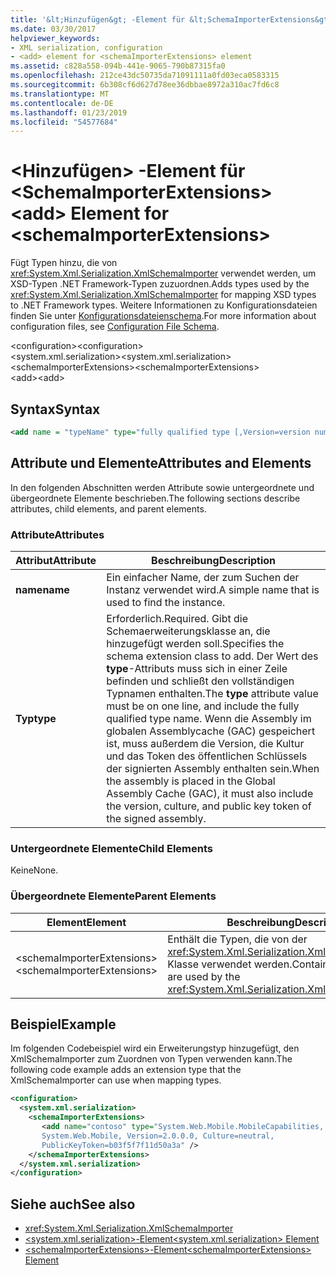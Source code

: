 ```yaml
---
title: '&lt;Hinzufügen&gt; -Element für &lt;SchemaImporterExtensions&gt;'
ms.date: 03/30/2017
helpviewer_keywords:
- XML serialization, configuration
- <add> element for <schemaImporterExtensions> element
ms.assetid: c828a558-094b-441e-9065-790b87315fa0
ms.openlocfilehash: 212ce43dc50735da71091111a0fd03eca0583315
ms.sourcegitcommit: 6b308cf6d627d78ee36dbbae8972a310ac7fd6c8
ms.translationtype: MT
ms.contentlocale: de-DE
ms.lasthandoff: 01/23/2019
ms.locfileid: "54577684"
---
```

# <a name="ltaddgt-element-for-ltschemaimporterextensionsgt"></a><span data-ttu-id="68fda-102">&lt;Hinzufügen&gt; -Element für &lt;SchemaImporterExtensions&gt;</span><span class="sxs-lookup"><span data-stu-id="68fda-102">&lt;add&gt; Element for &lt;schemaImporterExtensions&gt;</span></span>
<span data-ttu-id="68fda-103">Fügt Typen hinzu, die von <xref:System.Xml.Serialization.XmlSchemaImporter> verwendet werden, um XSD-Typen .NET Framework-Typen zuzuordnen.</span><span class="sxs-lookup"><span data-stu-id="68fda-103">Adds types used by the <xref:System.Xml.Serialization.XmlSchemaImporter> for mapping XSD types to .NET Framework types.</span></span> <span data-ttu-id="68fda-104">Weitere Informationen zu Konfigurationsdateien finden Sie unter [Konfigurationsdateienschema](../../../docs/framework/configure-apps/file-schema/index.md).</span><span class="sxs-lookup"><span data-stu-id="68fda-104">For more information about configuration files, see [Configuration File Schema](../../../docs/framework/configure-apps/file-schema/index.md).</span></span>  
  
 <span data-ttu-id="68fda-105">\<configuration></span><span class="sxs-lookup"><span data-stu-id="68fda-105">\<configuration></span></span>  
<span data-ttu-id="68fda-106">\<system.xml.serialization></span><span class="sxs-lookup"><span data-stu-id="68fda-106">\<system.xml.serialization></span></span>  
<span data-ttu-id="68fda-107">\<schemaImporterExtensions></span><span class="sxs-lookup"><span data-stu-id="68fda-107">\<schemaImporterExtensions></span></span>  
<span data-ttu-id="68fda-108">\<add></span><span class="sxs-lookup"><span data-stu-id="68fda-108">\<add></span></span>  
  
## <a name="syntax"></a><span data-ttu-id="68fda-109">Syntax</span><span class="sxs-lookup"><span data-stu-id="68fda-109">Syntax</span></span>  
  
```xml  
<add name = "typeName" type="fully qualified type [,Version=version number] [,Culture=culture] [,PublicKeyToken= token]"/>  
```  
  
## <a name="attributes-and-elements"></a><span data-ttu-id="68fda-110">Attribute und Elemente</span><span class="sxs-lookup"><span data-stu-id="68fda-110">Attributes and Elements</span></span>  
 <span data-ttu-id="68fda-111">In den folgenden Abschnitten werden Attribute sowie untergeordnete und übergeordnete Elemente beschrieben.</span><span class="sxs-lookup"><span data-stu-id="68fda-111">The following sections describe attributes, child elements, and parent elements.</span></span>  
  
### <a name="attributes"></a><span data-ttu-id="68fda-112">Attribute</span><span class="sxs-lookup"><span data-stu-id="68fda-112">Attributes</span></span>  
  
|<span data-ttu-id="68fda-113">Attribut</span><span class="sxs-lookup"><span data-stu-id="68fda-113">Attribute</span></span>|<span data-ttu-id="68fda-114">Beschreibung</span><span class="sxs-lookup"><span data-stu-id="68fda-114">Description</span></span>|  
|---------------|-----------------|  
|<span data-ttu-id="68fda-115">**name**</span><span class="sxs-lookup"><span data-stu-id="68fda-115">**name**</span></span>|<span data-ttu-id="68fda-116">Ein einfacher Name, der zum Suchen der Instanz verwendet wird.</span><span class="sxs-lookup"><span data-stu-id="68fda-116">A simple name that is used to find the instance.</span></span>|  
|<span data-ttu-id="68fda-117">**Typ**</span><span class="sxs-lookup"><span data-stu-id="68fda-117">**type**</span></span>|<span data-ttu-id="68fda-118">Erforderlich.</span><span class="sxs-lookup"><span data-stu-id="68fda-118">Required.</span></span> <span data-ttu-id="68fda-119">Gibt die Schemaerweiterungsklasse an, die hinzugefügt werden soll.</span><span class="sxs-lookup"><span data-stu-id="68fda-119">Specifies the schema  extension class to add.</span></span> <span data-ttu-id="68fda-120">Der Wert des **type**-Attributs muss sich in einer Zeile befinden und schließt den vollständigen Typnamen enthalten.</span><span class="sxs-lookup"><span data-stu-id="68fda-120">The **type** attribute value must be on one line, and include the fully qualified type name.</span></span> <span data-ttu-id="68fda-121">Wenn die Assembly im globalen Assemblycache (GAC) gespeichert ist, muss außerdem die Version, die Kultur und das Token des öffentlichen Schlüssels der signierten Assembly enthalten sein.</span><span class="sxs-lookup"><span data-stu-id="68fda-121">When the assembly is placed in the Global Assembly Cache (GAC), it must also include the version, culture, and public key token of the signed assembly.</span></span>|  
  
### <a name="child-elements"></a><span data-ttu-id="68fda-122">Untergeordnete Elemente</span><span class="sxs-lookup"><span data-stu-id="68fda-122">Child Elements</span></span>  
 <span data-ttu-id="68fda-123">Keine</span><span class="sxs-lookup"><span data-stu-id="68fda-123">None.</span></span>  
  
### <a name="parent-elements"></a><span data-ttu-id="68fda-124">Übergeordnete Elemente</span><span class="sxs-lookup"><span data-stu-id="68fda-124">Parent Elements</span></span>  
  
|<span data-ttu-id="68fda-125">Element</span><span class="sxs-lookup"><span data-stu-id="68fda-125">Element</span></span>|<span data-ttu-id="68fda-126">Beschreibung</span><span class="sxs-lookup"><span data-stu-id="68fda-126">Description</span></span>|  
|-------------|-----------------|  
|<span data-ttu-id="68fda-127">\<schemaImporterExtensions></span><span class="sxs-lookup"><span data-stu-id="68fda-127">\<schemaImporterExtensions></span></span>|<span data-ttu-id="68fda-128">Enthält die Typen, die von der <xref:System.Xml.Serialization.XmlSchemaImporter>-Klasse verwendet werden.</span><span class="sxs-lookup"><span data-stu-id="68fda-128">Contains the types that are used by the <xref:System.Xml.Serialization.XmlSchemaImporter>.</span></span>|  
  
## <a name="example"></a><span data-ttu-id="68fda-129">Beispiel</span><span class="sxs-lookup"><span data-stu-id="68fda-129">Example</span></span>  
 <span data-ttu-id="68fda-130">Im folgenden Codebeispiel wird ein Erweiterungstyp hinzugefügt, den XmlSchemaImporter zum Zuordnen von Typen verwenden kann.</span><span class="sxs-lookup"><span data-stu-id="68fda-130">The following code example adds an extension type that the XmlSchemaImporter can use when mapping types.</span></span>  
  
```xml  
<configuration>  
  <system.xml.serialization>  
    <schemaImporterExtensions>  
       <add name="contoso" type="System.Web.Mobile.MobileCapabilities,   
       System.Web.Mobile, Version=2.0.0.0, Culture=neutral,   
       PublicKeyToken=b03f5f7f11d50a3a" />   
    </schemaImporterExtensions>  
  </system.xml.serialization>  
</configuration>  
```  
  
## <a name="see-also"></a><span data-ttu-id="68fda-131">Siehe auch</span><span class="sxs-lookup"><span data-stu-id="68fda-131">See also</span></span>

- <xref:System.Xml.Serialization.XmlSchemaImporter>
- [<span data-ttu-id="68fda-132">\<system.xml.serialization>-Element</span><span class="sxs-lookup"><span data-stu-id="68fda-132">\<system.xml.serialization> Element</span></span>](../../../docs/standard/serialization/system-xml-serialization-element.md)
- [<span data-ttu-id="68fda-133">\<schemaImporterExtensions>-Element</span><span class="sxs-lookup"><span data-stu-id="68fda-133">\<schemaImporterExtensions> Element</span></span>](../../../docs/standard/serialization/schemaimporterextensions-element.md)
